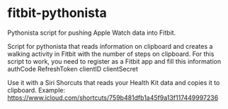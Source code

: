 # fitbit-pythonista
Pythonista script for pushing Apple Watch data into Fitbit.

Script for pythonista that reads information on clipboard and creates a walking activity in Fitbit with the number of steps on clipboard. For this script to work, you need to register as a Fitbit app and fill this information
authCode
RefreshToken
clientID
clientSecret


Use it with a Siri Shorcuts that reads your Health Kit data and copies it to clipboard. Example: https://www.icloud.com/shortcuts/759b481dfb1a45f9a13f117449997236 
